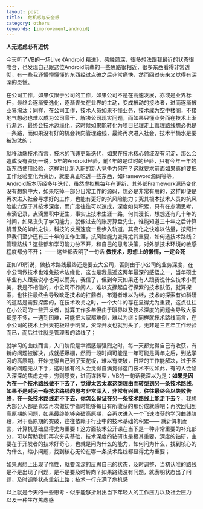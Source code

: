 ```yaml
---
layout: post
title:  危机感与安全感
category: others
keywords: [improvement,android]
---
```


**人无远虑必有近忧**  

今天听了VB的一场Live 《Android 精进》，感触颇深，很多想法跟我最近的状态很吻合，也发现自己跟这位Android前辈的一些思路很相近，很多东西看得非常透彻，有一些我还懵懵懂懂的东西经过点破之后非常痛快，然而回过头来又觉得有深深的恐慌。

在公司工作，如果仅限于公司的工作，如果公司不是在高速发展，亦或是业界标杆，最终会逐渐安逸化，逐渐丧失在业界的主动，变成被动的接收者，进而逐渐被业界淘汰；同样，在公司工作，技术人员如果不懂业务，技术成为空中楼阁，不接地气想必也难以成为公司骨干，解决公司现实问题，而如果只懂业务而在技术上渐行渐远，最终会技术边缘化，这时候如果能转化为项目经理走上管理路线想必也是一条路，而如果没有好的机会转向管理路线，最终再次进入社会，技术半桶水是要被淘汰的；

就移动端技术而言，技术的飞速更新迭代，如果在技术核心领域没有沉淀，那么会造成没有资历一说，5年的Android经验，前4年的是过时的经验，只有今年一年的新东西使用经验，这样对比新入职的新人竞争力何在？这就要求前面如果真的要把工作经验变化为资历，就要真正吃透一些东西，如Frameword源码等等，Android版本历经多年迭代，虽然虚拟机每年在更新，其外部Framework源码变化没有想象中大，如果吃掉一部分日常工作的源码，想必是非常有用的，这样即便是再次进入社会寻求好的工作，也能有更好的抗风险能力；究其根本技术人员的抗风险能力源于其技术深度，而广度往往可以速成，深度如何积累，只有在点滴思考，点滴记录，点滴累积中诞生，事实上技术生涯一路，何其漫长，想想还有几十年的时间，如果丧失了学习能力，就像过去的账房算盘先生，谁能知道三十年之后计算机普及的如此之快，科技的发展速度一旦步入轨道，其变化之快难以估量，按照计算我们至少还有三十年的工作生涯，抗风险能力变得尤其重要，如何选技术路线？管理路线？这些都和学习能力分不开，和自己的思考决策，对外部技术环境的敏感程度都分不开； —— 这些都表明了一句话 **做技术，思想上的懒惰，一定会死**

正如VB所说，做技术路线最终还是要去大公司，否则由于小公司的业务深度，在小公司做技术也难免技术边缘化，这也是我最近这两年最深的感悟之一，当年硕士毕业有人跟我说小也可以而美，我信了，但到今天如果还有人跟我说什么技术小而美，我是不相信的，小公司不养闲人，难以支撑起自行探索的技术队伍，就算探索，也往往最终会导致缺乏技术的扛鼎者，布道者难以为继，技术的探索有如科研的道路是需要探索的，在技术攻关之时，一个大牛的存在显得尤为重要，这点往往在小公司的一些开发者，就算工作多年但由于眼界以及技术深度的问题会导致大家都差不多，一遇到困难，可能把大家都难倒，难以为继；同样就技术路线而言，在小公司的技术上升天花板过于明显，资深开发也就到头了，无非是三五年工作经验而已，而后往往就是管理者的路线了；



就学习的曲线而言，入门阶段是幸福感最强烈之时，每一天都觉得自己有收获，有新的问题被解决，成就感爆棚，然而一段时间可能是一年可能是两年之后，到达学习的高原期，开始觉得自己到了天花板，难以有突破，日常的工作能解决，过于困难的问题无从下手，这时候有的人会觉得自满觉得这门技术不过如此，有的人会陷入深深的焦虑之中，穷则思变，进而谋转型，VB的一句话我深以为是：**如果是因为在一个技术路线做不下去了，觉得太苦太累这类理由而转型到另一条技术路线，如果不是对另一条技术路线的思考非常深入，非常有兴趣，往往最终会以失败告终，在一条技术路线走不下去，你怎么保证在另一条技术路线上能走下去？**，我想大部分人都是喜欢再次做初学者时能够每日有所收获的那份成就感吧；再次回归到高原期的问题，如果最终能够突破高原期，会再次进入一个飞速收获的学习曲线阶段，对于高原期的突破，往往依赖于行业中的技术基础的积累—— 就计算机而言，计算机基础显得尤为重要！这方面技术公开课在当下是一种非常重要的补充部分，可以帮助我们再次夯实基础，技术深度的钻研也是极其重要，深度的钻研，主要在于开发者的技术好奇心，也就是问为什么的能力，如何问为什么，找到核心的为什么，缩小问题，找到核心无论在哪一条技术路线都显得尤为重要；

如果思想上出现了惰性，就要深深的反思自己的状态，及时调整，当初认准的路线是不是出现了问题，是不是要及时转向？如果路线没有问题，就表明状态出了问题，及时调整状态重新上路；技术一行充满了危机感

以上就是今天的一些思考 - 似乎能够折射出当下年轻人的工作压力以及社会压力以及一种生存焦虑感
